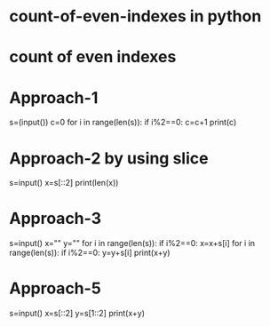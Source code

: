 # count-of-even-indexes in python
# count of even indexes
# Approach-1
s=(input())
c=0
for i in range(len(s)):
  if i%2==0:
    c=c+1 
print(c)

# Approach-2 by using slice
s=input()
x=s[::2]
print(len(x))

# Approach-3
s=input()
x=""
y=""
for i in range(len(s)):
  if i%2==0:
    x=x+s[i]
for i in range(len(s)):
  if i%2==0:
    y=y+s[i]
print(x+y)

# Approach-5
s=input()
x=s[::2]
y=s[1::2]
print(x+y)

